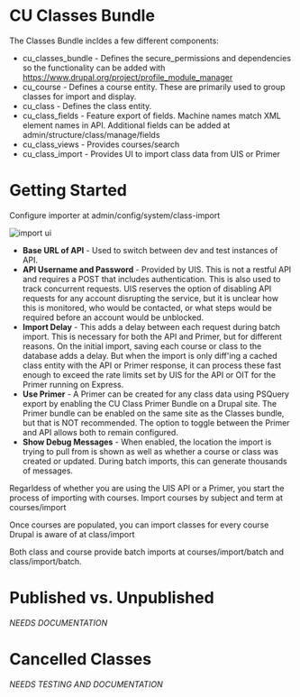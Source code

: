 # CU Classes Bundle

The Classes Bundle incldes a few different components:
- cu_classes_bundle - Defines the secure_permissions and dependencies so the functionality can be added with https://www.drupal.org/project/profile_module_manager
- cu_course - Defines a course entity.  These are primarily used to group classes for import and display.
- cu_class - Defines the class entity.
- cu_class_fields - Feature export of fields.  Machine names match XML element names in API.  Additional fields can be added at admin/structure/class/manage/fields
- cu_class_views - Provides courses/search
- cu_class_import - Provides UI to import class data from UIS or Primer

# Getting Started

Configure importer at admin/config/system/class-import

![import ui](https://github.com/CuBoulder/cu_classes_bundle/blob/master/cu_class_import_ui.png)

- **Base URL of API** - Used to switch between dev and test instances of API.
- **API Username and Password** - Provided by UIS. This is not a restful API and requires a POST that includes authentication. This is also used to track concurrent requests. UIS reserves the option of disabling API requests for any account disrupting the service, but it is unclear how this is monitored, who would be contacted, or what steps would be required before an account would be unblocked.
- **Import Delay** - This adds a delay between each request during batch import. This is necessary for both the API and Primer, but for different reasons.  On the initial import, saving each course or class to the database adds a delay. But when the import is only diff'ing a cached class entity with the API or Primer response, it can process these fast enough to exceed the rate limits set by UIS for the API or OIT for the Primer running on Express.
- **Use Primer** - A Primer can be created for any class data using PSQuery export by enabling the CU Class Primer Bundle on a Drupal site.  The Primer bundle can be enabled on the same site as the Classes bundle, but that is NOT recommended.  The option to toggle between the Primer and API allows both to remain configured.
- **Show Debug Messages** - When enabled, the location the import is trying to pull from is shown as well as whether a course or class was created or updated. During batch imports, this can generate thousands of messages.

Regarldess of whether you are using the UIS API or a Primer, you start the process of importing with courses.  Import courses by subject and term at courses/import

Once courses are populated, you can import classes for every course Drupal is aware of at class/import

Both class and course provide batch imports at courses/import/batch and class/import/batch.  

# Published vs. Unpublished

*NEEDS DOCUMENTATION*

# Cancelled Classes

*NEEDS TESTING AND DOCUMENTATION*
